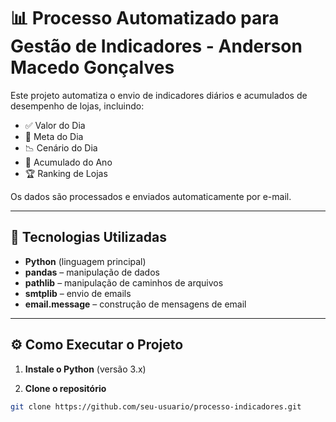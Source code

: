 # 📊 Processo Automatizado para Gestão de Indicadores - Anderson Macedo Gonçalves

Este projeto automatiza o envio de indicadores diários e acumulados de desempenho de lojas, incluindo:

- ✅ Valor do Dia
- 🎯 Meta do Dia
- 📉 Cenário do Dia
- 📆 Acumulado do Ano
- 🏆 Ranking de Lojas

Os dados são processados e enviados automaticamente por e-mail.

---

## 🚀 Tecnologias Utilizadas

- **Python** (linguagem principal)
- **pandas** – manipulação de dados
- **pathlib** – manipulação de caminhos de arquivos
- **smtplib** – envio de emails
- **email.message** – construção de mensagens de email

---

## ⚙️ Como Executar o Projeto

1. **Instale o Python** (versão 3.x)

2. **Clone o repositório**
```bash
git clone https://github.com/seu-usuario/processo-indicadores.git
